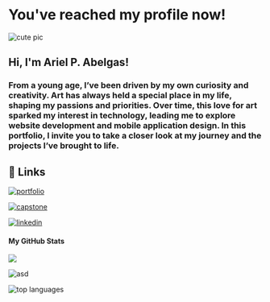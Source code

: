 
# You've reached my profile now!

![cute pic](https://media.tenor.com/AsSfJggfkFcAAAAM/chubby-tonton.gif)

## Hi, I'm Ariel P. Abelgas!
### From a young age, I’ve been driven by my own curiosity and creativity. Art has always held a special place in my life, shaping my passions and priorities. Over time, this love for art sparked my interest in technology, leading me to explore website development and mobile application design. In this portfolio, I invite you to take a closer look at my journey and the projects I’ve brought to life.
## 🔗 Links
[![portfolio](https://img.shields.io/badge/my_portfolio-000?style=for-the-badge&logo=ko-fi&logoColor=white)](https://katherineoelsner.com/)

[![capstone](https://img.shields.io/badge/capstone_project-0A66C2?style=for-the-badge&logo=linkedin&logoColor=white)](https://www.linkedin.com/)

[![linkedin](https://img.shields.io/badge/linkedin-0A66C2?style=for-the-badge&logo=linkedin&logoColor=white)](https://www.linkedin.com/)

#### My GitHub Stats

![](https://komarev.com/ghpvc/?username=AyelDev&style=for-the-badge)

![asd](https://github-readme-stats.vercel.app/api?username=ayeldev&show_icons=true&hide=prs,issues,&count_private=true&title_color=3382ed&text_color=ffffff&icon_color=ffffff&bg_color=22272e&hide_border=true&show_icons=true)

![top languages](https://github-readme-stats.vercel.app/api/top-langs/?username=ayeldev&langs_count=10&title_color=3382ed&text_color=ffffff&icon_color=ffffff&bg_color=22272e&hide_border=true&locale=en&custom_title=Top%20%Languages)
